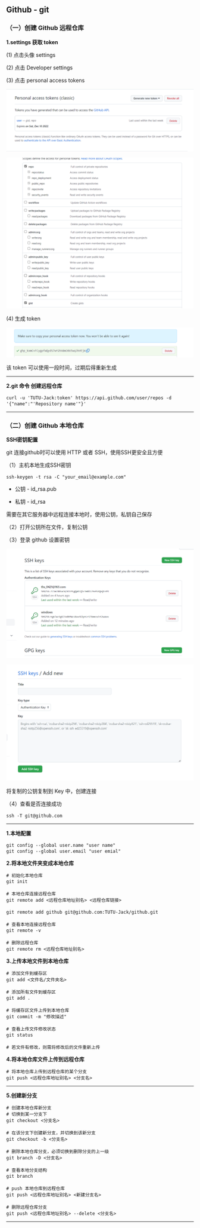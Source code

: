 ## Github - git

### （一）创建 Github 远程仓库

**1.settings 获取 token**

(1) 点击头像 settings

(2) 点击 Developer settings

(3) 点击 personal access tokens

![图 1](images/a37717d0a793e50086e8e5b524817c139f88e6238cf53bc1ad04df2949610c29.png)  

![图 2](images/b54c3b9cec6446537390f5722a2164d729cdce3ddf705facd620a4a3d340682c.png)  

(4) 生成 token 

![图 3](images/3ba565c64fbb4200cd03903856a883193fd3e4e6e41ad18c65a8b2edeb75506e.png)  

该 token 可以使用一段时间，过期后得重新生成

---
**2.git 命令 创建远程仓库**
```shell
curl -u 'TUTU-Jack:token' https://api.github.com/user/repos -d '{"name":"'Repository name'"}'
```
---

### （二）创建 Github 本地仓库

**SSH密钥配置**

git 连接github时可以使用 HTTP 或者 SSH，使用SSH更安全且方便

（1）主机本地生成SSH密钥
```shell
ssh-keygen -t rsa -C "your_email@example.com"
```
+ 公钥 - id_rsa.pub

+ 私钥 - id_rsa

需要在其它服务器中远程连接本地时，使用公钥，私钥自己保存

（2）打开公钥所在文件，复制公钥

（3）登录 github 设置密钥

![图 4](images/40b69e7c7b9f0c11c3d353976bbad704debba1ebbc5776861f900dc06751b4be.png)  


![图 5](images/5e24dee2678befd269bec4997e8addb8d08562fa1ec1741bc5131c78db66bfb0.png)  

将复制的公钥复制到 Key 中，创建连接

（4）查看是否连接成功
```shell
ssh -T git@github.com
```
---
**1.本地配置**
```shell
git config --global user.name "user name"
git config --global user.email "user emial"
```

**2.将本地文件夹变成本地仓库**
```shell
# 初始化本地仓库
git init

# 本地仓库连接远程仓库
git remote add <远程仓库地址别名> <远程仓库链接>

git remote add github git@github.com:TUTU-Jack/github.git

# 查看本地连接远程仓库
git remote -v

# 删除远程仓库
git remote rm <远程仓库地址别名>
```
**3.上传本地文件到本地仓库**
```shell
# 添加文件到缓存区
git add <文件名/文件夹名>

# 添加所有文件到缓存区
git add .

# 将缓存区文件上传到本地仓库
git commit -m "修改描述"

# 查看上传文件修改状态
git status

# 若文件有修改，则需将修改后的文件重新上传

```
**4.将本地仓库文件上传到远程仓库**
```shell
# 将本地仓库上传到远程仓库的某个分支
git push <远程仓库地址别名> <分支名>
```
---
**5.创建新分支**
```shell
# 创建本地仓库新分支
# 切换到某一分支下
git checkout <分支名>

# 在该分支下创建新分支，并切换到该新分支
git checkout -b <分支名>

# 删除本地仓库分支，必须切换到删除分支的上一级
git branch -D <分支名>

# 查看本地分支结构
git branch

# push 本地仓库到远程仓库
git push <远程仓库地址别名> <新建分支名>

# 删除远程仓库分支
git push <远程仓库地址别名> --delete <分支名>
```
---